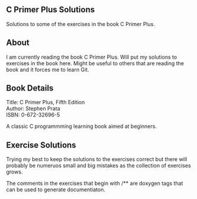 C Primer Plus Solutions
-----------------------
Solutions to some of the exercises in the book C Primer Plus.

About
-----
I am currently reading the book C Primer Plus. Will put my solutions to
exercises in the book here. Might be useful to others that are reading the book and it forces me to learn Git.

Book Details
------------
Title: C Primer Plus, Fifth Edition  
Author: Stephen Prata  
ISBN: 0-672-32696-5  

A classic C programmming learning book aimed at beginners.

Exercise Solutions
------------------
Trying my best to keep the solutions to the exercises correct but there will probably be numeruos small and big mistakes as the collection of exercises grows.

The comments in the exercises that begin with /** are doxygen tags that can be used to generate documentiaton.
